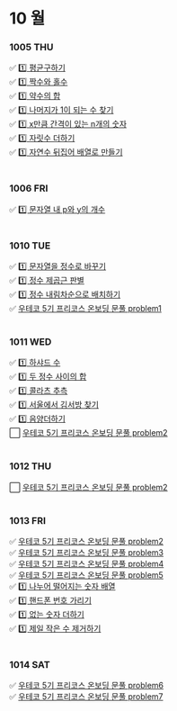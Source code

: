 # 10 월

### 1005 THU
✅ [1️⃣ 평균구하기](12944.java) <br>
✅ [1️⃣ 짝수와 홀수](12937.java) <br>
✅ [1️⃣ 약수의 합](12928.java) <br>
✅ [1️⃣ 나머지가 1이 되는 수 찾기](87389.java) <br>
✅ [1️⃣ x만큼 간격이 있는 n개의 숫자](12954.java) <br>
✅ [1️⃣ 자릿수 더하기](12931.java) <br>
✅ [1️⃣ 자연수 뒤집어 배열로 만들기](12932.java) <br>
<br>
### 1006 FRI
✅ [1️⃣ 문자열 내 p와 y의 개수](12916.java) <br>
<br>
### 1010 TUE
✅ [1️⃣ 문자열을 정수로 바꾸기](12925.java) <br>
✅ [1️⃣ 정수 제곱근 판별](12934.java) <br>
✅ [1️⃣ 정수 내림차순으로 배치하기](12933.java) <br>
✅ [우테코 5기 프리코스 온보딩 문풀 problem1](woo0501.java) <br>
<br>
### 1011 WED
✅ [1️⃣ 하샤드 수](12947.java) <br>
✅ [1️⃣ 두 정수 사이의 합](12912.java) <br>
✅ [1️⃣ 콜라츠 추측](12943.java) <br>
✅ [1️⃣ 서울에서 김서방 찾기](12919.java) <br>
✅ [1️⃣ 음양더하기](76501.java) <br>
⬜ [우테코 5기 프리코스 온보딩 문풀 problem2](woo0502.java) <br>
<br>
### 1012 THU
⬜ [우테코 5기 프리코스 온보딩 문풀 problem2](woo0502.java) <br>
<br>
### 1013 FRI
✅ [우테코 5기 프리코스 온보딩 문풀 problem2](woo0502.java) <br>
✅ [우테코 5기 프리코스 온보딩 문풀 problem3](woo0503.java) <br>
✅ [우테코 5기 프리코스 온보딩 문풀 problem4](woo0504.java) <br>
✅ [우테코 5기 프리코스 온보딩 문풀 problem5](woo0505.java) <br>
✅ [1️⃣ 나누어 떨어지는 숫자 배열](12910.java) <br>
✅ [1️⃣ 핸드폰 번호 가리기](12948.java) <br>
✅ [1️⃣ 없는 숫자 더하기](86051.java) <br>
✅ [1️⃣ 제일 작은 수 제거하기](12935.java) <br>
<br>
### 1014 SAT

✅ [우테코 5기 프리코스 온보딩 문풀 problem6](woo0506.java) <br>
✅ [우테코 5기 프리코스 온보딩 문풀 problem7](woo0507.java) <br>

